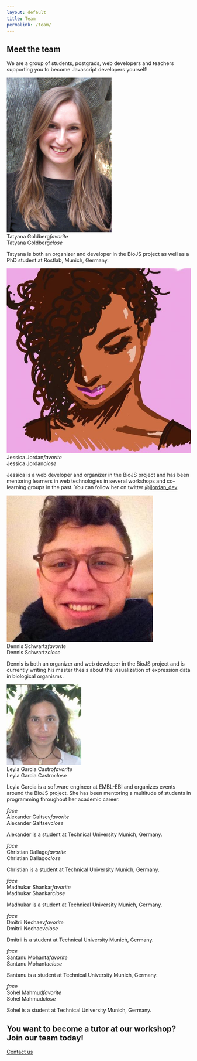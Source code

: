 ```yaml
---
layout: default
title: Team
permalink: /team/
---
```

<section class="seconday-bg">
  <div class="container">
    <!--   Icon Section   -->
    <div class="row">
      <div class="col s12 center">
          <h1>Meet the team</h1>
          <p class="light">We are a group of students, postgrads, web developers and teachers supporting
          you to become Javascript developers yourself!</p>
      </div>
    </div>
  </div>
</section>
<section class="blue lighten-3">
  <div class="container">
    <div class="row">
      <!-- team member card -->
      <div class="col s12 m3">
        <div class="card">
          <div class="card-image waves-effect waves-block waves-light">
            <img class="activator" src="/media/tatyana.jpg">
          </div>
          <div class="card-content">
            <span class="card-title activator grey-text text-darken-4">Tatyana Goldberg<i class="material-icons right">favorite</i></span>
          </div>
          <div class="card-reveal">
            <span class="card-title grey-text text-darken-4">Tatyana Goldberg<i class="material-icons right">close</i></span>
            <p>Tatyana is both an organizer and developer in the BioJS project as well as a PhD student
            at Rostlab, Munich, Germany.</p>
          </div>
        </div>
      </div>
      <!-- team member card -->
      <!-- team member card -->
      <div class="col s12 m3">
        <div class="card">
          <div class="card-image waves-effect waves-block waves-light">
            <img class="activator" src="/media/jessicajordan.jpeg">
          </div>
          <div class="card-content">
            <span class="card-title activator grey-text text-darken-4">Jessica Jordan<i class="material-icons right">favorite</i></span>
          </div>
          <div class="card-reveal">
            <span class="card-title grey-text text-darken-4">Jessica Jordan<i class="material-icons right">close</i></span>
            <p>Jessica is a web developer and organizer in the BioJS project and has been mentoring learners
            in web technologies in several workshops and co-learning groups in the past. You can follow
            her on twitter <a target="jessicajordan" href="https://www.twitter.com/jjordan_dev">@jjordan_dev</a></p>
          </div>
        </div>
      </div>
      <!-- team member card -->
      <!-- team member card -->
      <div class="col s12 m3">
        <div class="card">
          <div class="card-image waves-effect waves-block waves-light">
            <img class="activator" src="/media/dennis.jpg">
          </div>
          <div class="card-content">
            <span class="card-title activator grey-text text-darken-4">Dennis Schwartz<i class="material-icons right">favorite</i></span>
          </div>
          <div class="card-reveal">
            <span class="card-title grey-text text-darken-4">Dennis Schwartz<i class="material-icons right">close</i></span>
            <p>Dennis is both an organizer and web developer in the BioJS project and is currently
            writing his master thesis about the visualization of expression data in biological organisms.</p>
          </div>
        </div>
      </div>
      <!-- team member card -->
      <!-- team member card -->
      <div class="col s12 m3">
        <div class="card">
          <div class="card-image waves-effect waves-block waves-light">
            <img class="activator" src="/media/leyla.jpg">
          </div>
          <div class="card-content">
            <span class="card-title activator grey-text text-darken-4">Leyla Garcia Castro<i class="material-icons right">favorite</i></span>
          </div>
          <div class="card-reveal">
            <span class="card-title grey-text text-darken-4">Leyla Garcia Castro<i class="material-icons right">close</i></span>
            <p>Leyla Garcia is a software engineer at EMBL-EBI and organizes events around the BioJS project. She 
            has been mentoring a multitude of students in programming
            throughout her academic career.</p>
          </div>
        </div>
      </div>
    </div>
    <div class="row">
      <!-- team member card -->
      <!-- team member card -->
      <div class="col s12 m3">
        <div class="card">
          <div class="card-image waves-effect waves-block waves-light">
            <i class="activator placeholder-img primary-bg secondary-color large material-icons">face</i>
          </div>
          <div class="card-content">
            <span class="card-title activator grey-text text-darken-4">Alexander Galtsev<i class="material-icons right">favorite</i></span>
          </div>
          <div class="card-reveal">
            <span class="card-title grey-text text-darken-4">Alexander Galtsev<i class="material-icons right">close</i></span>
            <p>Alexander is a student at Technical University Munich, Germany.</p>
          </div>
        </div>
      </div>
      <!-- team member card -->
      <!-- team member card -->
        <div class="col s12 m3">
          <div class="card">
            <div class="card-image waves-effect waves-block waves-light">
              <i class="activator placeholder-img secondary-bg primary-color large material-icons">face</i>
            </div>
            <div class="card-content">
              <span class="card-title activator grey-text text-darken-4">Christian Dallago<i class="material-icons right">favorite</i></span>
            </div>
            <div class="card-reveal">
              <span class="card-title grey-text text-darken-4">Christian Dallago<i class="material-icons right">close</i></span>
              <p>Christian is a student at Technical University Munich, Germany.</p>
            </div>
          </div>
        </div>
      <!-- team member card -->
      <!-- team member card -->
      <div class="col s12 m3">
        <div class="card">
          <div class="card-image waves-effect waves-block waves-light">
            <i class="activator placeholder-img primary-bg secondary-color large material-icons">face</i>
          </div>
          <div class="card-content">
            <span class="card-title activator grey-text text-darken-4">Madhukar Shankar<i class="material-icons right">favorite</i></span>
          </div>
          <div class="card-reveal">
            <span class="card-title grey-text text-darken-4">Madhukar Shankar<i class="material-icons right">close</i></span>
            <p>Madhukar is a student at Technical University Munich, Germany.</p>
          </div>
        </div>
      </div>
      <!-- team member card -->
      <!-- team member card -->
      <div class="col s12 m3">
        <div class="card">
          <div class="card-image waves-effect waves-block waves-light">
            <i class="activator placeholder-img secondary-bg primary-color large material-icons">face</i>
          </div>
          <div class="card-content">
            <span class="card-title activator grey-text text-darken-4">Dmitrii Nechaev<i class="material-icons right">favorite</i></span>
          </div>
          <div class="card-reveal">
            <span class="card-title grey-text text-darken-4">Dmitrii Nechaev<i class="material-icons right">close</i></span>
            <p>Dmitrii is a student at Technical University Munich, Germany.</p>
          </div>
        </div>
      </div>
   </div>
   <div class="row">
      <!-- team member card -->
      <!-- team member card -->
      <div class="col s12 m3">
        <div class="card">
          <div class="card-image waves-effect waves-block waves-light">
            <i class="activator placeholder-img secondary-bg primary-color large material-icons">face</i>
          </div>
          <div class="card-content">
            <span class="card-title activator grey-text text-darken-4">Santanu Mohanta<i class="material-icons right">favorite</i></span>
          </div>
          <div class="card-reveal">
            <span class="card-title grey-text text-darken-4">Santanu Mohanta<i class="material-icons right">close</i></span>
            <p>Santanu is a student at Technical University Munich, Germany.</p>
          </div>
        </div>
      </div>
      <!-- team member card -->
      <!-- team member card -->
      <div class="col s12 m3">
        <div class="card">
          <div class="card-image waves-effect waves-block waves-light">
            <i class="activator placeholder-img primary-bg secondary-color large material-icons">face</i>
          </div>
          <div class="card-content">
            <span class="card-title activator grey-text text-darken-4">Sohel Mahmud<i class="material-icons right">favorite</i></span>
          </div>
          <div class="card-reveal">
            <span class="card-title grey-text text-darken-4">Sohel Mahmud<i class="material-icons right">close</i></span>
            <p>Sohel is a student at Technical University Munich, Germany.</p>
          </div>
        </div>
      </div>
      <!-- team member card -->
    </div>
  </div>
</section>
<section class="secondary-bg primary-color">
  <div class="container center">
    <div class="col s12">
      <h2 class="subheader">You want to become a tutor at our workshop? Join our team today!</h2>
      <p><a href="/contact" class="btn-large waves-effect waves-light tertiary-bg uppercase">Contact us</a></p>
    </div>
  </div>
</section>
